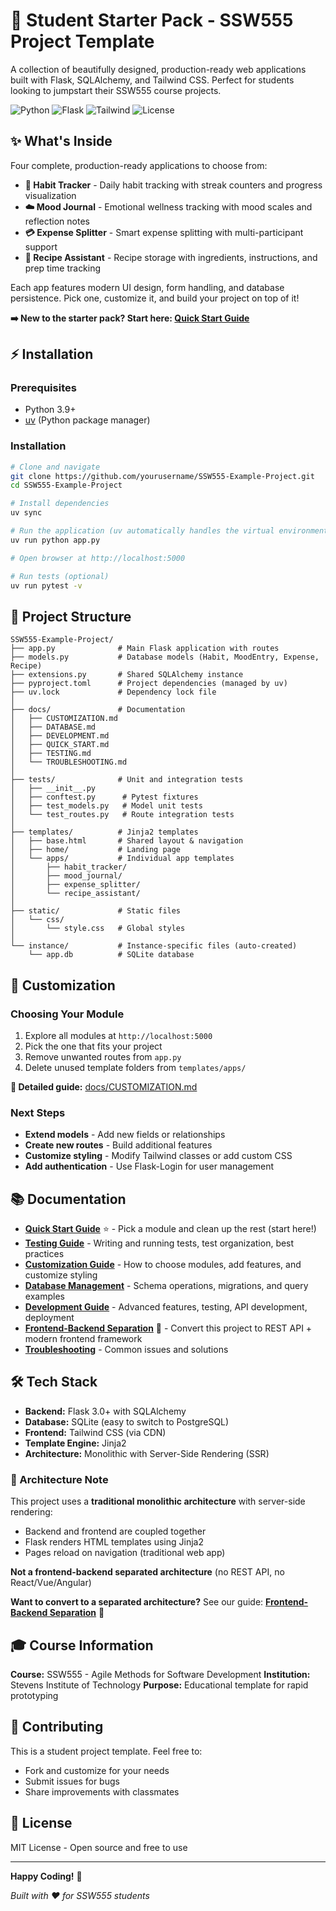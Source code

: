 # 🚀 Student Starter Pack - SSW555 Project Template

A collection of beautifully designed, production-ready web applications built with Flask, SQLAlchemy, and Tailwind CSS. Perfect for students looking to jumpstart their SSW555 course projects.

![Python](https://img.shields.io/badge/Python-3.9+-blue.svg)
![Flask](https://img.shields.io/badge/Flask-3.0+-green.svg)
![Tailwind](https://img.shields.io/badge/Tailwind_CSS-3.0-38B2AC.svg)
![License](https://img.shields.io/badge/license-MIT-brightgreen.svg)

## ✨ What's Inside

Four complete, production-ready applications to choose from:

- **🌱 Habit Tracker** - Daily habit tracking with streak counters and progress visualization
- **☁️ Mood Journal** - Emotional wellness tracking with mood scales and reflection notes
- **💳 Expense Splitter** - Smart expense splitting with multi-participant support
- **🍳 Recipe Assistant** - Recipe storage with ingredients, instructions, and prep time tracking

Each app features modern UI design, form handling, and database persistence. Pick one, customize it, and build your project on top of it!

**➡️ New to the starter pack? Start here: [Quick Start Guide](docs/QUICK_START.md)**

## ⚡ Installation

### Prerequisites

- Python 3.9+
- [uv](https://github.com/astral-sh/uv) (Python package manager)

### Installation

```bash
# Clone and navigate
git clone https://github.com/yourusername/SSW555-Example-Project.git
cd SSW555-Example-Project

# Install dependencies
uv sync

# Run the application (uv automatically handles the virtual environment)
uv run python app.py

# Open browser at http://localhost:5000

# Run tests (optional)
uv run pytest -v
```

## 📁 Project Structure

```
SSW555-Example-Project/
├── app.py              # Main Flask application with routes
├── models.py           # Database models (Habit, MoodEntry, Expense, Recipe)
├── extensions.py       # Shared SQLAlchemy instance
├── pyproject.toml      # Project dependencies (managed by uv)
├── uv.lock             # Dependency lock file
│
├── docs/               # Documentation
│   ├── CUSTOMIZATION.md
│   ├── DATABASE.md
│   ├── DEVELOPMENT.md
│   ├── QUICK_START.md
│   ├── TESTING.md
│   └── TROUBLESHOOTING.md
│
├── tests/              # Unit and integration tests
│   ├── __init__.py
│   ├── conftest.py      # Pytest fixtures
│   ├── test_models.py   # Model unit tests
│   └── test_routes.py   # Route integration tests
│
├── templates/          # Jinja2 templates
│   ├── base.html       # Shared layout & navigation
│   ├── home/           # Landing page
│   └── apps/           # Individual app templates
│       ├── habit_tracker/
│       ├── mood_journal/
│       ├── expense_splitter/
│       └── recipe_assistant/
│
├── static/             # Static files
│   └── css/
│       └── style.css   # Global styles
│
└── instance/           # Instance-specific files (auto-created)
    └── app.db          # SQLite database
```

## 🎨 Customization

### Choosing Your Module

1. Explore all modules at `http://localhost:5000`
2. Pick the one that fits your project
3. Remove unwanted routes from `app.py`
4. Delete unused template folders from `templates/apps/`

**📖 Detailed guide:** [docs/CUSTOMIZATION.md](docs/CUSTOMIZATION.md)

### Next Steps

- **Extend models** - Add new fields or relationships
- **Create new routes** - Build additional features
- **Customize styling** - Modify Tailwind classes or add custom CSS
- **Add authentication** - Use Flask-Login for user management

## 📚 Documentation

- **[Quick Start Guide](docs/QUICK_START.md)** ⭐ - Pick a module and clean up the rest (start here!)
- **[Testing Guide](docs/TESTING.md)** - Writing and running tests, test organization, best practices
- **[Customization Guide](docs/CUSTOMIZATION.md)** - How to choose modules, add features, and customize styling
- **[Database Management](docs/DATABASE.md)** - Schema operations, migrations, and query examples
- **[Development Guide](docs/DEVELOPMENT.md)** - Advanced features, testing, API development, deployment
- **[Frontend-Backend Separation](docs/SEPARATION.md)** 🔄 - Convert this project to REST API + modern frontend framework
- **[Troubleshooting](docs/TROUBLESHOOTING.md)** - Common issues and solutions

## 🛠️ Tech Stack

- **Backend:** Flask 3.0+ with SQLAlchemy
- **Database:** SQLite (easy to switch to PostgreSQL)
- **Frontend:** Tailwind CSS (via CDN)
- **Template Engine:** Jinja2
- **Architecture:** Monolithic with Server-Side Rendering (SSR)

### 📐 Architecture Note

This project uses a **traditional monolithic architecture** with server-side rendering:
- Backend and frontend are coupled together
- Flask renders HTML templates using Jinja2
- Pages reload on navigation (traditional web app)

**Not a frontend-backend separated architecture** (no REST API, no React/Vue/Angular)

**Want to convert to a separated architecture?** See our guide: **[Frontend-Backend Separation](docs/SEPARATION.md)** 🔄

## 🎓 Course Information

**Course:** SSW555 - Agile Methods for Software Development
**Institution:** Stevens Institute of Technology
**Purpose:** Educational template for rapid prototyping

## 🤝 Contributing

This is a student project template. Feel free to:
- Fork and customize for your needs
- Submit issues for bugs
- Share improvements with classmates

## 📝 License

MIT License - Open source and free to use

---

**Happy Coding!** 🎉

*Built with ❤️ for SSW555 students*